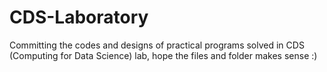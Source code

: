 # CDS-Laboratory
Committing the codes and designs of practical programs solved in CDS (Computing for Data Science) lab, hope the files and folder makes sense :)
